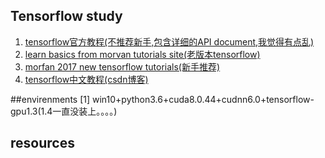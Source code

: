 Tensorflow study
----------
1. [tensorflow官方教程(不推荐新手,包含详细的API document,我觉得有点乱)](https://tensorflow.google.cn/)
2. [learn basics from morvan tutorials site(老版本tensorflow)](https://morvanzhou.github.io/tutorials/machine-learning/tensorflow/)
3. [morfan 2017 new tensorflow tutorials(新手推荐)](https://github.com/MorvanZhou/Tensorflow-Tutorial)
4. [tensorflow中文教程(csdn博客)](https://blog.csdn.net/u012436149/article/category/6461700/4)

##envirenments
[1] win10+python3.6+cuda8.0.44+cudnn6.0+tensorflow-gpu1.3(1.4一直没装上。。。。)


## resources
